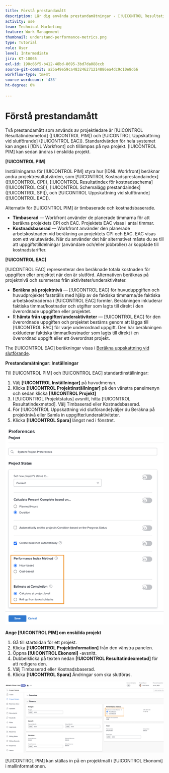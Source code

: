 ```yaml
---
title: Förstå prestandamått
description: Lär dig använda prestandamätningar - [!UICONTROL Resultatindexmetod] ([!UICONTROL PIM]) och [!UICONTROL Uppskattning vid slutförande] ([!UICONTROL EAC]).
activity: use
team: Technical Marketing
feature: Work Management
thumbnail: understand-performance-metrics.png
type: Tutorial
role: User
level: Intermediate
jira: KT-10065
exl-id: 190c66f5-b412-48bd-8695-3bd7da088ccb
source-git-commit: a25a49e59ca483246271214886ea4dc9c10e8d66
workflow-type: tm+mt
source-wordcount: '433'
ht-degree: 0%

---
```


# Förstå prestandamått

Två prestandamått som används av projektledare är [!UICONTROL Resultatindexmetod] ([!UICONTROL PIM]) och [!UICONTROL Uppskattning vid slutförande] ([!UICONTROL EAC]). Standardvärden för hela systemet kan anges i [!DNL Workfront] och tillämpas på nya projekt. [!UICONTROL PIM] kan sedan ändras i enskilda projekt.

**[!UICONTROL PIM]**

Inställningarna för [!UICONTROL PIM] styra hur [!DNL Workfront] beräknar andra projektresultatvärden, som [!UICONTROL Kostnadsprestandaindex] ([!UICONTROL CPI]), [!UICONTROL Resultatindex för kostnadsschema] ([!UICONTROL CSI]), [!UICONTROL Schemalägg prestandaindex] ([!UICONTROL SPI]), och [!UICONTROL Uppskattning vid slutförande] ([!UICONTROL EAC]).

Alternativ för [!UICONTROL PIM] är timbaserade och kostnadsbaserade.

* **Timbaserad** — Workfront använder de planerade timmarna för att beräkna projektets CPI och EAC. Projektets EAC visas i antal timmar.
* **Kostnadsbaserad** — Workfront använder den planerade arbetskostnaden vid beräkning av projektets CPI och EAC. EAC visas som ett valutavärde. När du använder det här alternativet måste du se till att uppgiftstilldelningar (användare och/eller jobbroller) är kopplade till kostnadstariffer.

**[!UICONTROL EAC]**

[!UICONTROL EAC] representerar den beräknade totala kostnaden för uppgiften eller projektet när den är slutförd. Alternativen beräknas på projektnivå och summeras från aktiviteter/underaktiviteter.

* **Beräkna på projektnivå** — [!UICONTROL EAC] för huvuduppgiften och huvudprojektet fastställs med hjälp av de faktiska timmarna/de faktiska arbetskostnaderna i [!UICONTROL EAC] formler. Beräkningen inkluderar faktiska timmar/kostnader och utgifter som lagts till direkt i den överordnade uppgiften eller projektet.
* R **hämta från uppgifter/underaktiviteter** — [!UICONTROL EAC] för den överordnade uppgiften och projektet bestäms genom att lägga till [!UICONTROL EAC] för varje underordnad uppgift. Den här beräkningen exkluderar faktiska timmar/kostnader som lagts till direkt i en överordnad uppgift eller ett överordnat projekt.

The [!UICONTROL EAC] beräkningar visas i [Beräkna uppskattning vid slutförande](https://experienceleague.adobe.com/docs/workfront/using/manage-work/projects/project-finances/calculate-eac.html?lang=en).

**Prestandamätningar: Inställningar**

Till [!UICONTROL PIM] och [!UICONTROL EAC] standardinställningar:

1. Välj **[!UICONTROL Inställningar]** på huvudmenyn.
1. Klicka **[!UICONTROL Projektinställningar]** på den vänstra panelmenyn och sedan klicka **[!UICONTROL Projekt]**
1. I [!UICONTROL Projektstatus] avsnitt, hitta [!UICONTROL Resultatindexmetod]. Välj Timbaserad eller Kostnadsbaserad.
1. För [!UICONTROL Uppskattning vid slutförande]väljer du Beräkna på projektnivå eller Samla in uppgifter/underaktiviteter.
1. Klicka **[!UICONTROL Spara]** längst ned i fönstret.

![En bild av [!UICONTROL Projektinställningar] screen](assets/setting-up-finances-1.png)

**Ange [!UICONTROL PIM] om enskilda projekt**

1. Gå till startsidan för ett projekt.
1. Klicka **[!UICONTROL Projektinformation]** från den vänstra panelen.
1. Öppna **[!UICONTROL Ekonomi]** -avsnitt.
1. Dubbelklicka på texten nedan **[!UICONTROL Resultatindexmetod]** för att redigera den.
1. Välj Timbaserad eller Kostnadsbaserad.
1. Klicka **[!UICONTROL Spara]** Ändringar som ska slutföras.

![En bild av [!UICONTROL Projektinformation] screen](assets/setting-up-finances-2.png)

[!UICONTROL PIM] kan ställas in på en projektmall i [!UICONTROL Ekonomi] i mallinformationen.

